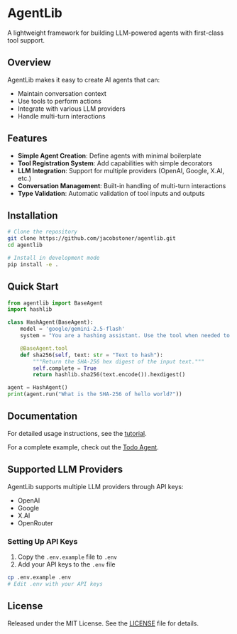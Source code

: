 # AgentLib

A lightweight framework for building LLM-powered agents with first-class tool support.

## Overview

AgentLib makes it easy to create AI agents that can:
- Maintain conversation context
- Use tools to perform actions
- Integrate with various LLM providers
- Handle multi-turn interactions

## Features

- **Simple Agent Creation**: Define agents with minimal boilerplate
- **Tool Registration System**: Add capabilities with simple decorators
- **LLM Integration**: Support for multiple providers (OpenAI, Google, X.AI, etc.)
- **Conversation Management**: Built-in handling of multi-turn interactions
- **Type Validation**: Automatic validation of tool inputs and outputs

## Installation

```bash
# Clone the repository
git clone https://github.com/jacobstoner/agentlib.git
cd agentlib

# Install in development mode
pip install -e .
```

## Quick Start

```python
from agentlib import BaseAgent
import hashlib

class HashAgent(BaseAgent):
    model = 'google/gemini-2.5-flash'
    system = "You are a hashing assistant. Use the tool when needed to fulfill the user's request."

    @BaseAgent.tool
    def sha256(self, text: str = "Text to hash"):
        """Return the SHA-256 hex digest of the input text."""
        self.complete = True
        return hashlib.sha256(text.encode()).hexdigest()

agent = HashAgent()
print(agent.run("What is the SHA-256 of hello world?"))
```

## Documentation

For detailed usage instructions, see the [tutorial](docs/agentlib.md).

For a complete example, check out the [Todo Agent](examples/todo_agent.py).

## Supported LLM Providers

AgentLib supports multiple LLM providers through API keys:

- OpenAI
- Google
- X.AI
- OpenRouter

### Setting Up API Keys

1. Copy the `.env.example` file to `.env`
2. Add your API keys to the `.env` file

```bash
cp .env.example .env
# Edit .env with your API keys
```


## License

Released under the MIT License. See the [LICENSE](LICENSE) file for details.
